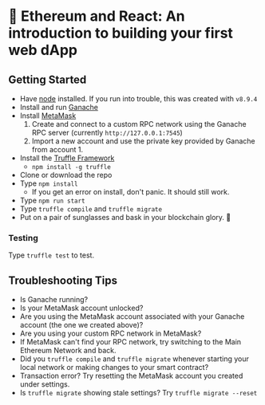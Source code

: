 # :pizza: Ethereum and React: An introduction to building your first web dApp

## Getting Started
* Have [node](https://nodejs.org/en/) installed. If you run into trouble, this was created with `v8.9.4`
* Install and run [Ganache](http://truffleframework.com/ganache/)
* Install [MetaMask](https://metamask.io/)
  1. Create and connect to a custom RPC network using the Ganache RPC server (currently `http://127.0.0.1:7545`)
  2. Import a new account and use the private key provided by Ganache from account 1.
* Install the [Truffle Framework](http://truffleframework.com/)
  * `npm install -g truffle`
* Clone or download the repo
* Type `npm install`
  * If you get an error on install, don't panic. It should still work.
* Type `npm run start`
* Type `truffle compile` and `truffle migrate`
* Put on a pair of sunglasses and bask in your blockchain glory. :beer:

### Testing
Type `truffle test` to test.

## Troubleshooting Tips
* Is Ganache running?
* Is your MetaMask account unlocked?
* Are you using the MetaMask account associated with your Ganache account (the one we created above)?
* Are you using your custom RPC network in MetaMask?
* If MetaMask can't find your RPC network, try switching to the Main Ethereum Network and back.
* Did you `truffle compile` and `truffle migrate` whenever starting your local network or making changes to your smart contract?
* Transaction error? Try resetting the MetaMask account you created under settings.
* Is `truffle migrate` showing stale settings? Try `truffle migrate --reset`
